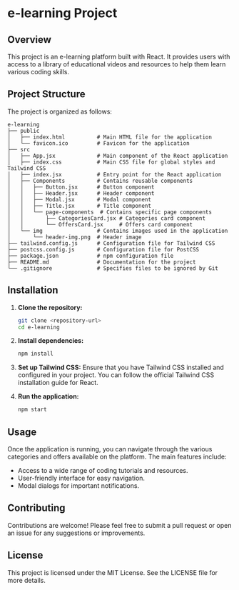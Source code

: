 # e-learning Project

## Overview
This project is an e-learning platform built with React. It provides users with access to a library of educational videos and resources to help them learn various coding skills.

## Project Structure
The project is organized as follows:

```
e-learning
├── public
│   ├── index.html          # Main HTML file for the application
│   └── favicon.ico         # Favicon for the application
├── src
│   ├── App.jsx             # Main component of the React application
│   ├── index.css           # Main CSS file for global styles and Tailwind CSS
│   ├── index.jsx           # Entry point for the React application
│   ├── Components          # Contains reusable components
│   │   ├── Button.jsx      # Button component
│   │   ├── Header.jsx      # Header component
│   │   ├── Modal.jsx       # Modal component
│   │   ├── Title.jsx       # Title component
│   │   └── page-components  # Contains specific page components
│   │       ├── CategoriesCard.jsx # Categories card component
│   │       └── OffersCard.jsx     # Offers card component
│   └── img                 # Contains images used in the application
│       └── header-img.png  # Header image
├── tailwind.config.js      # Configuration file for Tailwind CSS
├── postcss.config.js       # Configuration file for PostCSS
├── package.json            # npm configuration file
├── README.md               # Documentation for the project
└── .gitignore              # Specifies files to be ignored by Git
```

## Installation

1. **Clone the repository:**
   ```bash
   git clone <repository-url>
   cd e-learning
   ```

2. **Install dependencies:**
   ```bash
   npm install
   ```

3. **Set up Tailwind CSS:**
   Ensure that you have Tailwind CSS installed and configured in your project. You can follow the official Tailwind CSS installation guide for React.

4. **Run the application:**
   ```bash
   npm start
   ```

## Usage
Once the application is running, you can navigate through the various categories and offers available on the platform. The main features include:

- Access to a wide range of coding tutorials and resources.
- User-friendly interface for easy navigation.
- Modal dialogs for important notifications.

## Contributing
Contributions are welcome! Please feel free to submit a pull request or open an issue for any suggestions or improvements.

## License
This project is licensed under the MIT License. See the LICENSE file for more details.